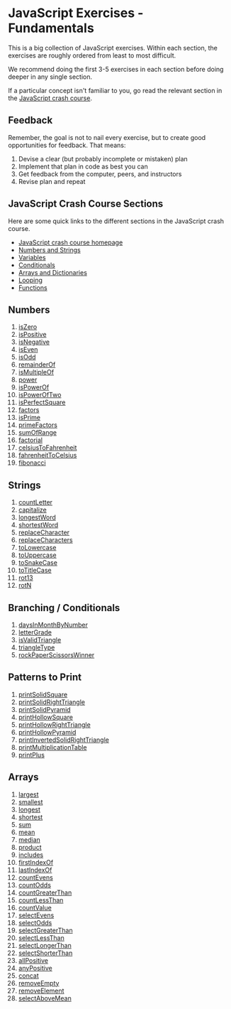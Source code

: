 # JavaScript Exercises - Fundamentals

This is a big collection of JavaScript exercises. Within each section, the exercises are roughly ordered from least to most difficult.

We recommend doing the first 3-5 exercises in each section before doing deeper in any single section.

If a particular concept isn't familiar to you, go read the relevant section in the [JavaScript crash course][github-intro-javascript].

## Feedback

Remember, the goal is not to nail every exercise, but to create good opportunities for feedback. That means:

1. Devise a clear (but probably incomplete or mistaken) plan
1. Implement that plan in code as best you can
1. Get feedback from the computer, peers, and instructors
1. Revise plan and repeat

## JavaScript Crash Course Sections

Here are some quick links to the different sections in the JavaScript crash course.

- [JavaScript crash course homepage][github-intro-javascript]
- [Numbers and Strings][intro-data]
- [Variables][intro-variables]
- [Conditionals][intro-conditionals]
- [Arrays and Dictionaries][intro-collections]
- [Looping][intro-looping]
- [Functions][intro-functions]

## Numbers

1. [isZero](exercises/numbers/isZero)
1. [isPositive](exercises/numbers/isPositive)
1. [isNegative](exercises/numbers/isNegative)
1. [isEven](exercises/numbers/isEven)
1. [isOdd](exercises/numbers/isOdd)
1. [remainderOf](exercises/numbers/remainderOf)
1. [isMultipleOf](exercises/numbers/isMultipleOf)
1. [power](exercises/numbers/power)
1. [isPowerOf](exercises/numbers/isPowerOf)
1. [isPowerOfTwo](exercises/numbers/isPowerOfTwo)
1. [isPerfectSquare](exercises/numbers/isPerfectSquare)
1. [factors](exercises/numbers/factors)
1. [isPrime](exercises/numbers/isPrime)
1. [primeFactors](exercises/numbers/primeFactors)
1. [sumOfRange](exercises/numbers/sumOfRange)
1. [factorial](exercises/numbers/factorial)
1. [celsiusToFahrenheit](exercises/numbers/celsiusToFahrenheit)
1. [fahrenheitToCelsius](exercises/numbers/fahrenheitToCelsius)
1. [fibonacci](exercises/numbers/fibonacci)

## Strings

1. [countLetter](exercises/strings/countLetter)
1. [capitalize](exercises/strings/capitalize)
1. [longestWord](exercises/strings/longestWord)
1. [shortestWord](exercises/strings/shortestWord)
1. [replaceCharacter](exercises/strings/replaceCharacter)
1. [replaceCharacters](exercises/strings/replaceCharacters)
1. [toLowercase](exercises/strings/toLowercase)
1. [toUppercase](exercises/strings/toUppercase)
1. [toSnakeCase](exercises/strings/toSnakeCase)
1. [toTitleCase](exercises/strings/toTitleCase)
1. [rot13](exercises/strings/rot13)
1. [rotN](exercises/strings/rotN)

## Branching / Conditionals

1. [daysInMonthByNumber](exercises/branching-conditionals/daysInMonthByNumber)
1. [letterGrade](exercises/branching-conditionals/letterGrade)
1. [isValidTriangle](exercises/branching-conditionals/isValidTriangle)
1. [triangleType](exercises/branching-conditionals/triangleType)
1. [rockPaperScissorsWinner](exercises/branching-conditionals/rockPaperScissorsWinner)

## Patterns to Print

1. [printSolidSquare](exercises/patterns/printSolidSquare)
1. [printSolidRightTriangle](exercises/patterns/printSolidRightTriangle)
1. [printSolidPyramid](exercises/patterns/printSolidPyramid)
1. [printHollowSquare](exercises/patterns/printHollowSquare)
1. [printHollowRightTriangle](exercises/patterns/printHollowRightTriangle)
1. [printHollowPyramid](exercises/patterns/printHollowPyramid)
1. [printInvertedSolidRightTriangle](exercises/patterns/printInvertedSolidRightTriangle)
1. [printMultiplicationTable](exercises/patterns/printMultiplicationTable)
1. [printPlus](exercises/patterns/printPlus)

## Arrays

1. [largest](exercises/arrays/largest)
1. [smallest](exercises/arrays/smallest)
1. [longest](exercises/arrays/longest)
1. [shortest](exercises/arrays/shortest)
1. [sum](exercises/arrays/sum)
1. [mean](exercises/arrays/mean)
1. [median](exercises/arrays/median)
1. [product](exercises/arrays/product)
1. [includes](exercises/arrays/includes)
1. [firstIndexOf](exercises/arrays/firstIndexOf)
1. [lastIndexOf](exercises/arrays/lastIndexOf)
1. [countEvens](exercises/arrays/countEvens)
1. [countOdds](exercises/arrays/countOdds)
1. [countGreaterThan](exercises/arrays/countGreaterThan)
1. [countLessThan](exercises/arrays/countLessThan)
1. [countValue](exercises/arrays/countValue)
1. [selectEvens](exercises/arrays/selectEvens)
1. [selectOdds](exercises/arrays/selectOdds)
1. [selectGreaterThan](exercises/arrays/selectGreaterThan)
1. [selectLessThan](exercises/arrays/selectLessThan)
1. [selectLongerThan](exercises/arrays/selectLongerThan)
1. [selectShorterThan](exercises/arrays/selectShorterThan)
1. [allPositive](exercises/arrays/allPositive)
1. [anyPositive](exercises/arrays/anyPositive)
1. [concat](exercises/arrays/concat)
1. [removeEmpty](exercises/arrays/removeEmpty)
1. [removeElement](exercises/arrays/removeElement)
1. [selectAboveMean](exercises/arrays/selectAboveMean)

[github-intro-javascript]: https://github.com/jfarmer/intro-javascript
[intro-data]: https://github.com/jfarmer/intro-javascript/tree/master/Data
[intro-variables]: https://github.com/jfarmer/intro-javascript/tree/master/Variables
[intro-conditionals]: https://github.com/jfarmer/intro-javascript/tree/master/Conditionals
[intro-collections]: https://github.com/jfarmer/intro-javascript/tree/master/Collections
[intro-looping]: https://github.com/jfarmer/intro-javascript/tree/master/Iteration
[intro-functions]: https://github.com/jfarmer/intro-javascript/tree/master/Functions
